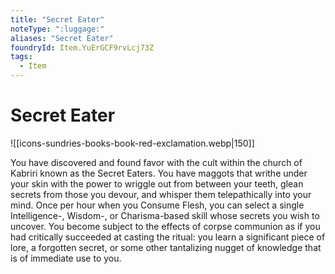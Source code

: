 ```yaml
---
title: "Secret Eater"
noteType: ":luggage:"
aliases: "Secret Eater"
foundryId: Item.YuErGCF9rvLcj73Z
tags:
  - Item
---
```


# Secret Eater
![[icons-sundries-books-book-red-exclamation.webp|150]]

You have discovered and found favor with the cult within the church of Kabriri known as the Secret Eaters. You have maggots that writhe under your skin with the power to wriggle out from between your teeth, glean secrets from those you devour, and whisper them telepathically into your mind. Once per hour when you Consume Flesh, you can select a single Intelligence-, Wisdom-, or Charisma-based skill whose secrets you wish to uncover. You become subject to the effects of corpse communion as if you had critically succeeded at casting the ritual: you learn a significant piece of lore, a forgotten secret, or some other tantalizing nugget of knowledge that is of immediate use to you.
